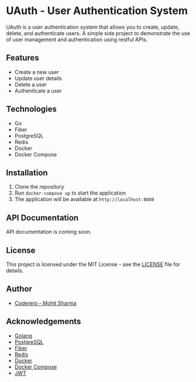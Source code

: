# UAuth - User Authentication System

UAuth is a user authentication system that allows you to create, update, delete, and authenticate users. A simple side project to demonstrate the use of user management and authentication using restful APIs.

## Features

- Create a new user
- Update user details
- Delete a user
- Authenticate a user

## Technologies

- Go
- Fiber
- PostgreSQL
- Redis
- Docker
- Docker Compose

## Installation

1. Clone the repository
2. Run `docker-compose up` to start the application
3. The application will be available at `http://localhost:8080`

## API Documentation

API documentation is coming soon.

## License

This project is licensed under the MIT License - see the [LICENSE](LICENSE) file for details.

## Author

- [Coderero - Mohit Sharma](https://github.com/coderero)

## Acknowledgements

- [Golang](https://golang.org/)
- [PostgreSQL](https://www.postgresql.org/)
- [Fiber](https://gofiber.io/)
- [Redis](https://redis.io/)
- [Docker](https://www.docker.com/)
- [Docker Compose](https://docs.docker.com/compose/)
- [JWT](https://jwt.io/)
